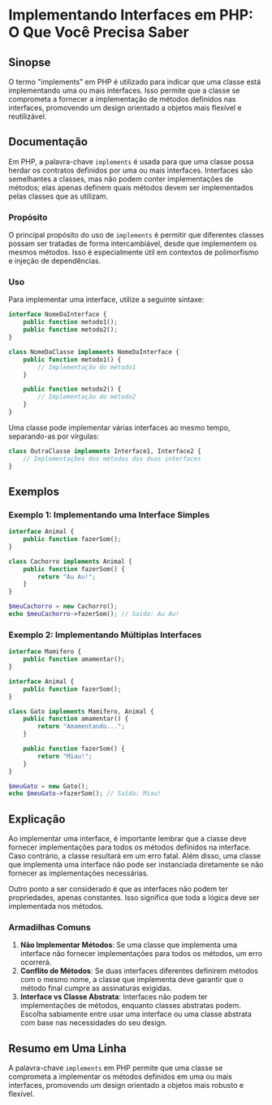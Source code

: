 <!--
Meta Description: # Implementando Interfaces em PHP: O Que Você Precisa Saber ## Sinopse O termo "implements" em PHP é utilizado para indicar que uma classe está implem...
Meta Keywords: uma, que, métodos, interfaces, classe
-->

# Implementando Interfaces em PHP: O Que Você Precisa Saber

## Sinopse
O termo "implements" em PHP é utilizado para indicar que uma classe está implementando uma ou mais interfaces. Isso permite que a classe se comprometa a fornecer a implementação de métodos definidos nas interfaces, promovendo um design orientado a objetos mais flexível e reutilizável.

## Documentação
Em PHP, a palavra-chave `implements` é usada para que uma classe possa herdar os contratos definidos por uma ou mais interfaces. Interfaces são semelhantes a classes, mas não podem conter implementações de métodos; elas apenas definem quais métodos devem ser implementados pelas classes que as utilizam.

### Propósito
O principal propósito do uso de `implements` é permitir que diferentes classes possam ser tratadas de forma intercambiável, desde que implementem os mesmos métodos. Isso é especialmente útil em contextos de polimorfismo e injeção de dependências.

### Uso
Para implementar uma interface, utilize a seguinte sintaxe:

```php
interface NomeDaInterface {
    public function metodo1();
    public function metodo2();
}

class NomeDaClasse implements NomeDaInterface {
    public function metodo1() {
        // Implementação do método1
    }

    public function metodo2() {
        // Implementação do método2
    }
}
```

Uma classe pode implementar várias interfaces ao mesmo tempo, separando-as por vírgulas:

```php
class OutraClasse implements Interface1, Interface2 {
    // Implementações dos métodos das duas interfaces
}
```

## Exemplos

### Exemplo 1: Implementando uma Interface Simples
```php
interface Animal {
    public function fazerSom();
}

class Cachorro implements Animal {
    public function fazerSom() {
        return "Au Au!";
    }
}

$meuCachorro = new Cachorro();
echo $meuCachorro->fazerSom(); // Saída: Au Au!
```

### Exemplo 2: Implementando Múltiplas Interfaces
```php
interface Mamifero {
    public function amamentar();
}

interface Animal {
    public function fazerSom();
}

class Gato implements Mamifero, Animal {
    public function amamentar() {
        return "Amamentando...";
    }

    public function fazerSom() {
        return "Miau!";
    }
}

$meuGato = new Gato();
echo $meuGato->fazerSom(); // Saída: Miau!
```

## Explicação
Ao implementar uma interface, é importante lembrar que a classe deve fornecer implementações para todos os métodos definidos na interface. Caso contrário, a classe resultará em um erro fatal. Além disso, uma classe que implementa uma interface não pode ser instanciada diretamente se não fornecer as implementações necessárias.

Outro ponto a ser considerado é que as interfaces não podem ter propriedades, apenas constantes. Isso significa que toda a lógica deve ser implementada nos métodos.

### Armadilhas Comuns
1. **Não Implementar Métodos**: Se uma classe que implementa uma interface não fornecer implementações para todos os métodos, um erro ocorrerá.
2. **Conflito de Métodos**: Se duas interfaces diferentes definirem métodos com o mesmo nome, a classe que implementa deve garantir que o método final cumpre as assinaturas exigidas.
3. **Interface vs Classe Abstrata**: Interfaces não podem ter implementações de métodos, enquanto classes abstratas podem. Escolha sabiamente entre usar uma interface ou uma classe abstrata com base nas necessidades do seu design.

## Resumo em Uma Linha
A palavra-chave `implements` em PHP permite que uma classe se comprometa a implementar os métodos definidos em uma ou mais interfaces, promovendo um design orientado a objetos mais robusto e flexível.